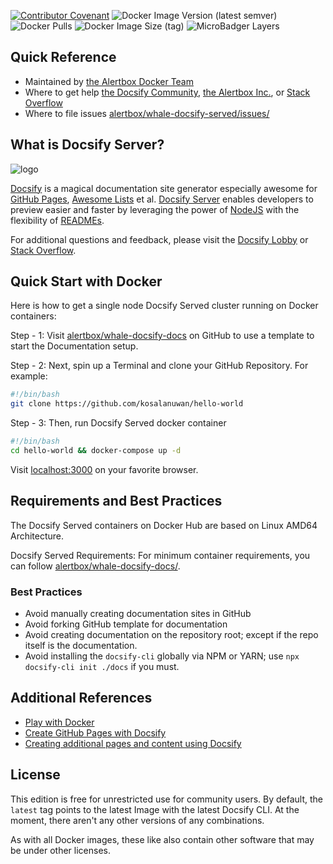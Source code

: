 [![Contributor Covenant](https://img.shields.io/badge/Contributor%20Covenant-v1.4%20adopted-ff69b4.svg)](CODE_OF_CONDUCT.md)
![Docker Image Version (latest semver)](https://img.shields.io/docker/v/alertbox/docsify-served?sort=semver)
![Docker Pulls](https://img.shields.io/docker/pulls/alertbox/docsify-served)
![Docker Image Size (tag)](https://img.shields.io/docker/image-size/alertbox/docsify-served/latest)
![MicroBadger Layers](https://img.shields.io/microbadger/layers/alertbox/docsify-served)

## Quick Reference

- Maintained by [the Alertbox Docker Team](https://github.com/alertbox/whale-docsify-served/)
- Where to get help [the Docsify Community](https://discord.gg/3NwKFyR/), [the Alertbox Inc.](https://github.com/alertbox/whale-docsify-served/issues/), or [Stack Overflow](https://stackoverflow.com/questions/tagged/docsify)
- Where to file issues [alertbox/whale-docsify-served/issues/](https://github.com/alertbox/whale-docsify-served/issues/)

## What is Docsify Server?
![logo](https://raw.githubusercontent.com/docsifyjs/docsify-cli/master/media/icon.svg?sanitize=true)

[Docsify](https://docsify.js.org/) is a magical documentation site generator especially awesome for [GitHub Pages](https://pages.github.com/), [Awesome Lists](https://github.com/topics/awesome) et al. [Docsify Server](http://docsifyjs.github.io/docsify-cli/) enables developers to preview easier and faster by leveraging the power of [NodeJS](https://nodejs.org/en/download/) with the flexibility of [READMEs](https://help.github.com/en/github/creating-cloning-and-archiving-repositories/about-readmes).

For additional questions and feedback, please visit the [Docsify Lobby](https://discord.gg/3NwKFyR/) or [Stack Overflow](https://stackoverflow.com/questions/tagged/docsify).

## Quick Start with Docker

Here is how to get a single node Docsify Served cluster running on Docker containers:

Step - 1: Visit [alertbox/whale-docsify-docs](https://github.com/alertbox/whale-docsify-docs/generate) on GitHub to use a template to start the Documentation setup.

Step - 2: Next, spin up a Terminal and clone your GitHub Repository. For example:
```bash
#!/bin/bash
git clone https://github.com/kosalanuwan/hello-world
```

Step - 3: Then, run Docsify Served docker container
```bash
#!/bin/bash
cd hello-world && docker-compose up -d
```
Visit [localhost:3000](https://localhost:3030) on your favorite browser.

## Requirements and Best Practices

The Docsify Served containers on Docker Hub are based on Linux AMD64 Architecture.

Docsify Served Requirements: For minimum container requirements, you can follow [alertbox/whale-docsify-docs/](https://github.com/alertbox/whale-docsify-docs/).

### Best Practices

- Avoid manually creating documentation sites in GitHub
- Avoid forking GitHub template for documentation
- Avoid creating documentation on the repository root; except if the repo itself is the documentation.
- Avoid installing the `docsify-cli` globally via NPM or YARN; use `npx docsify-cli init ./docs` if you must.

## Additional References

- [Play with Docker](https://www.docker.com/play-with-docker)
- [Create GitHub Pages with Docsify](https://www.youtube.com/watch?v=TV88lp7egMw)
- [Creating additional pages and content using Docsify](https://docsify.js.org/#/more-pages)

## License

This edition is free for unrestricted use for community users. By default, the `latest` tag points to the latest Image with the latest Docsify CLI. At the moment, there aren't any other versions of any combinations.

As with all Docker images, these like also contain other software that may be under other licenses.
